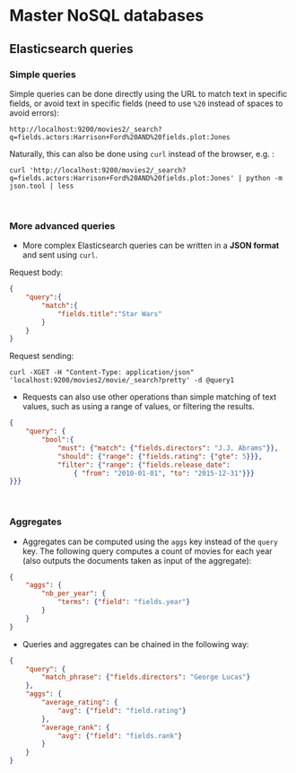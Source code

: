 # Master NoSQL databases

## Elasticsearch queries

### Simple queries

Simple queries can be done directly using the URL to match text in specific fields, or avoid text in specific fields (need to use `%20` instead of spaces to avoid errors):

~~~
http://localhost:9200/movies2/_search?q=fields.actors:Harrison+Ford%20AND%20fields.plot:Jones
~~~

Naturally, this can also be done using `curl` instead of the browser, e.g. :

~~~shell
curl 'http://localhost:9200/movies2/_search?q=fields.actors:Harrison+Ford%20AND%20fields.plot:Jones' | python -m json.tool | less
~~~


<br>


### More advanced queries

* More complex Elasticsearch queries can be written in a **JSON format** and sent using `curl`.

Request body:

~~~json
{
    "query":{
        "match":{
            "fields.title":"Star Wars"
        }
    }
}
~~~

Request sending:

~~~shell
curl -XGET -H "Content-Type: application/json" 'localhost:9200/movies2/movie/_search?pretty' -d @query1
~~~


* Requests can also use other operations than simple matching of text values, such as using a range of values, or filtering the results.

~~~json
{
    "query": {
        "bool":{
            "must": {"match": {"fields.directors": "J.J. Abrams"}},
            "should": {"range": {"fields.rating": {"gte": 5}}},
            "filter": {"range": {"fields.release_date":
                { "from": "2010-01-01", "to": "2015-12-31"}}}
}}}
~~~


<br>


### Aggregates

* Aggregates can be computed using the `aggs` key instead of the `query` key. The following query computes a count of movies for each year (also outputs the documents taken as input of the aggregate):

~~~json
{
    "aggs": {
        "nb_per_year": {
            "terms": {"field": "fields.year"}
        }
    }
}
~~~

* Queries and aggregates can be chained in the following way:

~~~json
{
    "query": {
        "match_phrase": {"fields.directors": "George Lucas"}
    },
    "aggs": {
        "average_rating": {
            "avg": {"field": "field.rating"}
        },
        "average_rank": {
            "avg": {"field": "fields.rank"}
        }
    }
}
~~~